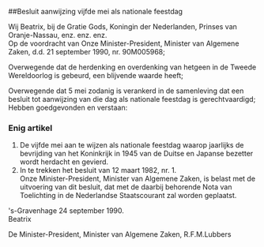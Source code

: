 <meta http-equiv='Content-Type' content='text/html; charset=utf-8' />

##Besluit aanwijzing vijfde mei als nationale feestdag

Wij Beatrix, bij de Gratie Gods, Koningin der Nederlanden, Prinses van Oranje-Nassau, enz. enz. enz.  
Op de voordracht van Onze Minister-President, Minister van Algemene Zaken, d.d. 21 september 1990, nr. 90M005968;

Overwegende dat de herdenking en overdenking van hetgeen in de Tweede Wereldoorlog is gebeurd, een blijvende waarde heeft;

Overwegende dat 5 mei zodanig is verankerd in de samenleving dat een besluit tot aanwijzing van die dag als nationale feestdag is gerechtvaardigd;
Hebben goedgevonden en verstaan:    

### Enig  artikel  

1.  De vijfde mei aan te wijzen als nationale feestdag waarop jaarlijks de bevrijding van het Koninkrijk in 1945 van de Duitse en Japanse bezetter wordt herdacht en gevierd.   
2.  In te trekken het besluit van 12 maart 1982, nr. 1.   
Onze Minister-President, Minister van Algemene Zaken, is belast met de uitvoering van dit besluit, dat met de daarbij behorende Nota van Toelichting in de Nederlandse Staatscourant zal worden geplaatst.   

's-Gravenhage 
24 september 1990.  
Beatrix  

De 
Minister-President,
Minister van Algemene Zaken,
R.F.M.Lubbers   
